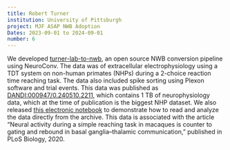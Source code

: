 ```yaml
---
title: Robert Turner
institution: University of Pittsburgh
project: MJF ASAP NWB Adoption
Dates: 2023-09-01 to 2024-09-01
number: 6
---
```

We developed [turner-lab-to-nwb](https://github.com/catalystneuro/turner-lab-to-nwb), an open source NWB conversion pipeline using NeuroConv. The data was of extracellular electrophysiology using a TDT system on non-human primates (NHPs) during a 2-choice reaction time reaching task. The data also included spike sorting using Plexon software and trial events. This data was published as [DANDI:000947/0.240510.2211](https://doi.org/10.48324/dandi.000947/0.240510.2211), which contains 1 TB of neurophysiology data, which at the time of publication is the biggest NHP dataset. We also released [this electronic notebook](https://github.com/dandi/example-notebooks/blob/master/000947/TurnerLab/public_demo/000947_demo.ipynb) to demonstrate how to read and analyze the data directly from the archive. This data is associated with the article  “Neural activity during a simple reaching task in macaques is counter to gating and rebound in basal ganglia–thalamic communication,” published in PLoS Biology, 2020.